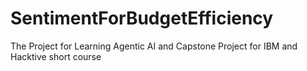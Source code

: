 # SentimentForBudgetEfficiency
The Project for Learning Agentic AI and Capstone Project for IBM and Hacktive short course
